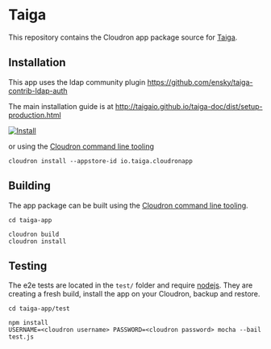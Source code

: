 # Taiga

This repository contains the Cloudron app package source for [Taiga](http://taigaio.github.io/).

## Installation

This app uses the ldap community plugin https://github.com/ensky/taiga-contrib-ldap-auth

The main installation guide is at http://taigaio.github.io/taiga-doc/dist/setup-production.html

[![Install](https://cloudron.io/img/button.svg)](https://cloudron.io/button.html?app=io.taiga.cloudronapp)

or using the [Cloudron command line tooling](https://cloudron.io/references/cli.html)

```
cloudron install --appstore-id io.taiga.cloudronapp
```

## Building

The app package can be built using the [Cloudron command line tooling](https://cloudron.io/references/cli.html).

```
cd taiga-app

cloudron build
cloudron install
```

## Testing

The e2e tests are located in the `test/` folder and require [nodejs](http://nodejs.org/). They are creating a fresh build, install the app on your Cloudron, backup and restore.

```
cd taiga-app/test

npm install
USERNAME=<cloudron username> PASSWORD=<cloudron password> mocha --bail test.js
```
